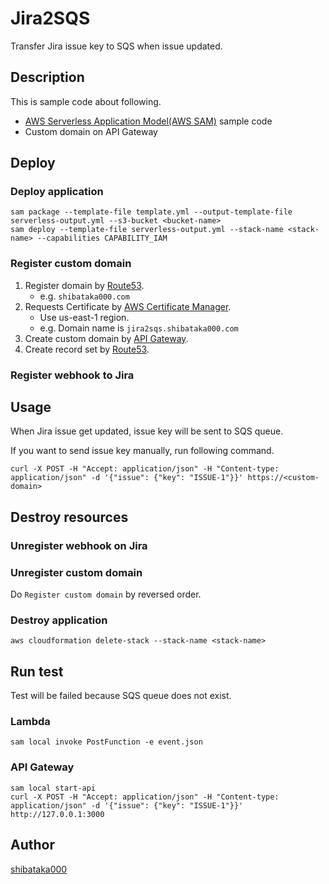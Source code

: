 # Jira2SQS

Transfer Jira issue key to SQS when issue updated.

## Description

This is sample code about following.

- [AWS Serverless Application Model(AWS SAM)](https://github.com/awslabs/serverless-application-model) sample code
- Custom domain on API Gateway

## Deploy

### Deploy application
```
sam package --template-file template.yml --output-template-file serverless-output.yml --s3-bucket <bucket-name>
sam deploy --template-file serverless-output.yml --stack-name <stack-name> --capabilities CAPABILITY_IAM
```

### Register custom domain
1. Register domain by [Route53](https://console.aws.amazon.com/route53).
    - e.g. `shibataka000.com`
2. Requests Certificate by [AWS Certificate Manager](https://console.aws.amazon.com/acm/home?region=us-east-1#/).
    - Use us-east-1 region.
    - e.g. Domain name is `jira2sqs.shibataka000.com`
3. Create custom domain by [API Gateway](https://ap-northeast-1.console.aws.amazon.com/apigateway/home?region=ap-northeast-1#/custom-domain-names).
4. Create record set by [Route53](https://console.aws.amazon.com/route53).

### Register webhook to Jira

## Usage
When Jira issue get updated, issue key will be sent to SQS queue.

If you want to send issue key manually, run following command.

```
curl -X POST -H "Accept: application/json" -H "Content-type: application/json" -d '{"issue": {"key": "ISSUE-1"}}' https://<custom-domain>
```

## Destroy resources

### Unregister webhook on Jira

### Unregister custom domain
Do `Register custom domain` by reversed order.

### Destroy application
```
aws cloudformation delete-stack --stack-name <stack-name>
```

## Run test
Test will be failed because SQS queue does not exist.

### Lambda
```
sam local invoke PostFunction -e event.json
```

### API Gateway
```
sam local start-api
curl -X POST -H "Accept: application/json" -H "Content-type: application/json" -d '{"issue": {"key": "ISSUE-1"}}' http://127.0.0.1:3000
```

## Author
[shibataka000](https://github.com/shibataka000)
